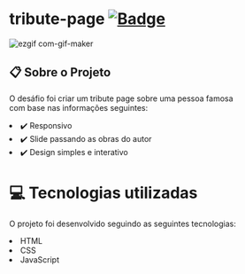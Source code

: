 # tribute-page [![ Badge](https://img.shields.io/badge/-Test_the_project_by_clicking_here-gray?style=flat-square&logo=&logoColor=white&link=https://https://https://https://BeatrizFernandess.github.io/Churrascometro/)](https://beadevbr.github.io/Churrascometro/)

![ezgif com-gif-maker](https://user-images.githubusercontent.com/80279567/160126574-62d6e22f-47f4-4b3a-943a-b70c73d78985.gif)

## 📋 Sobre o Projeto
O desáfio foi criar um tribute page sobre uma pessoa famosa<br/>
com base nas informações seguintes:<br/>
<li>✔️ Responsivo
<li>✔️ Slide passando as obras do autor
<li>✔️ Design simples e interativo

# 💻 Tecnologias utilizadas
O projeto foi desenvolvido seguindo as seguintes tecnologias:

<li>HTML
<li>CSS
<li>JavaScript


